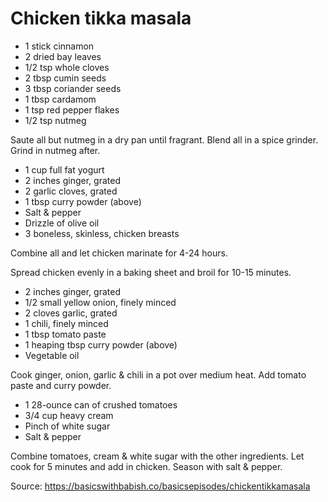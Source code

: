 # Chicken tikka masala

- 1 stick cinnamon
- 2 dried bay leaves 
- 1/2 tsp whole cloves 
- 2 tbsp cumin seeds 
- 3 tbsp coriander seeds 
- 1 tbsp cardamom 
- 1 tsp red pepper flakes
- 1/2 tsp nutmeg

Saute all but nutmeg in a dry pan until fragrant. Blend all in a spice grinder. Grind in nutmeg after.

- 1 cup full fat yogurt 
- 2 inches ginger, grated 
- 2 garlic cloves, grated 
- 1 tbsp curry powder (above)
- Salt & pepper
- Drizzle of olive oil 
- 3 boneless, skinless, chicken breasts

Combine all and let chicken marinate for 4-24 hours.

Spread chicken evenly in a baking sheet and broil for 10-15 minutes.

- 2 inches ginger, grated 
- 1/2 small yellow onion, finely minced 
- 2 cloves garlic, grated 
- 1 chili, finely minced 
- 1 tbsp tomato paste 
- 1 heaping tbsp curry powder (above)
- Vegetable oil

Cook ginger, onion, garlic & chili in a pot over medium heat. Add tomato paste and curry powder.

- 1 28-ounce can of crushed tomatoes 
- 3/4 cup heavy cream
- Pinch of white sugar 
- Salt & pepper

Combine tomatoes, cream & white sugar with the other ingredients. Let cook for 5 minutes and add in chicken. Season with salt & pepper.

Source: https://basicswithbabish.co/basicsepisodes/chickentikkamasala